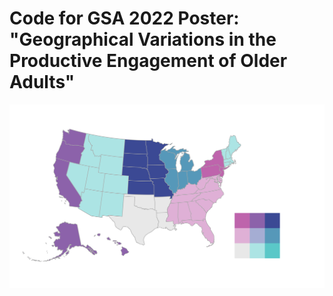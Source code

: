 # Code for GSA 2022 Poster: "Geographical Variations in the Productive Engagement of Older Adults"

![GSA 2022 Poster](https://raw.githubusercontent.com/suncpeter/poster-gsa2022-ruralurban/main/map_DkBlue.png)

